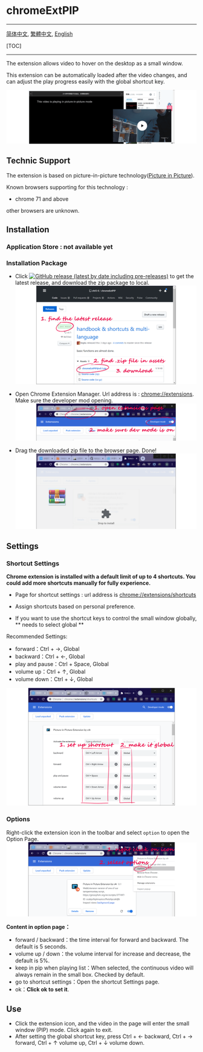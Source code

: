 # chromeExtPIP

---

[简体中文](./README.md), [繁體中文](./README.zh-tw.md), [English](./README.en.md)

[TOC]

---

The extension allows video to hover on the desktop as a small window.

This extension can be automatically loaded after the video changes, and can adjust the play progress easily with the global shortcut key.

![](./readme/view.png)

## Technic Support

The extension is based on picture-in-picture technology([Picture in Picture](https://w3c.github.io/picture-in-picture/)).  

Known browsers supporting for this technology :

- chrome 71 and above

other browsers are unknown.

## Installation

### Application Store : not available yet
### Installation Package

- Click [![GitHub release (latest by date including pre-releases)](https://img.shields.io/github/v/release/c4rO-0/chromeExtPIP?include_prereleases&style=flat-square)](https://github.com/c4rO-0/chromeExtPIP/releases/latest) to get the latest release, and download the zip package to local.
![](./readme/ins_step1_en.png)

- Open Chrome Extension Manager. Url address is : [chrome://extensions](chrome://extensions). Make sure the developer mod opening.
![](./readme/ins_step2_en.png)

- Drag the downloaded zip file to the browser page. Done!
![](./readme/ins_step3_en.png)


## Settings

### Shortcut Settings

**Chrome extension is installed with a default limit of up to 4 shortcuts. You could add more shortcuts manually for fully experience.**

- Page for shortcut settings : url address is [chrome://extensions/shortcuts](chrome://extensions/shortcuts) 

- Assign shortcuts based on personal preference.

- If you want to use the shortcut keys to control the small window globally, ** needs to select global **

Recommended Settings:
* forward：Ctrl + →, Global
* backward：Ctrl + ←, Global
* play and pause：Ctrl + Space, Global
* volume up：Ctrl + ↑, Global
* volume down：Ctrl + ↓, Global

![](./readme/set_step1_en.png)

### Options
Right-click the extension icon in the toolbar and select `option` to open the Option Page.
![](./readme/set_step2_en.png)

**Content in option page：**

* forward / backward：the time interval for forward and backward. The default is 5 seconds.
* volume up / down：the volume interval for increase and decrease, the default is 5%.
* keep in pip when playing list：When selected, the continuous video will always remain in the small box. Checked by default.
* go to shortcut settings：Open the shortcut Settings page.
* ok：**Click ok to set it**.

## Use
* Click the extension icon, and the video in the page will enter the small window (PIP) mode. Click again to exit.
* After setting the global shortcut key, press Ctrl + ←  backward, Ctrl + → forward, Ctrl + ↑ volume up, Ctrl + ↓ volume down.
